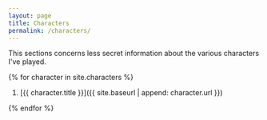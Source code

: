 ```yaml
---
layout: page
title: Characters
permalink: /characters/
---
```


This sections concerns less secret information about the various characters I've played.

{% for character in site.characters %}

1. [{{ character.title }}]({{ site.baseurl | append: character.url }})

{% endfor %}
